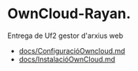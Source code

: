 # OwnCloud-Rayan.
Entrega de Uf2 gestor d'arxius web
<!-- [click on this link](#my-multi-word-header) -->

- [docs/ConfiguracióOwncloud.md](./docs/ConfiguracióOwncloud.md)
- [docs/InstalacióOwnCloud.md](./docs/InstalacióOwncloud.md)

